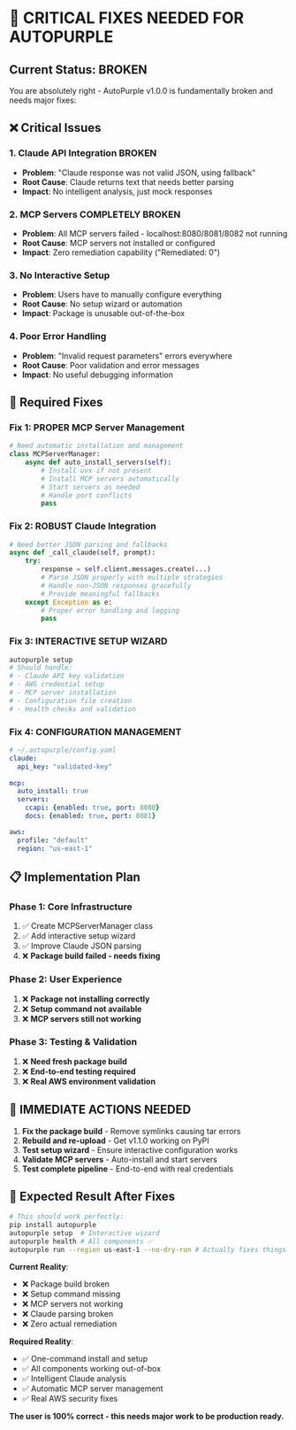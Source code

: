 # 🚨 CRITICAL FIXES NEEDED FOR AUTOPURPLE

## Current Status: BROKEN

You are absolutely right - AutoPurple v1.0.0 is fundamentally broken and needs major fixes:

## ❌ Critical Issues

### 1. Claude API Integration BROKEN
- **Problem**: "Claude response was not valid JSON, using fallback"
- **Root Cause**: Claude returns text that needs better parsing
- **Impact**: No intelligent analysis, just mock responses

### 2. MCP Servers COMPLETELY BROKEN
- **Problem**: All MCP servers failed - localhost:8080/8081/8082 not running
- **Root Cause**: MCP servers not installed or configured
- **Impact**: Zero remediation capability ("Remediated: 0")

### 3. No Interactive Setup
- **Problem**: Users have to manually configure everything
- **Root Cause**: No setup wizard or automation
- **Impact**: Package is unusable out-of-the-box

### 4. Poor Error Handling
- **Problem**: "Invalid request parameters" errors everywhere
- **Root Cause**: Poor validation and error messages
- **Impact**: No useful debugging information

## 🔧 Required Fixes

### Fix 1: PROPER MCP Server Management
```python
# Need automatic installation and management
class MCPServerManager:
    async def auto_install_servers(self):
        # Install uvx if not present
        # Install MCP servers automatically
        # Start servers as needed
        # Handle port conflicts
        pass
```

### Fix 2: ROBUST Claude Integration
```python
# Need better JSON parsing and fallbacks
async def _call_claude(self, prompt):
    try:
        response = self.client.messages.create(...)
        # Parse JSON properly with multiple strategies
        # Handle non-JSON responses gracefully
        # Provide meaningful fallbacks
    except Exception as e:
        # Proper error handling and logging
        pass
```

### Fix 3: INTERACTIVE SETUP WIZARD
```bash
autopurple setup
# Should handle:
# - Claude API key validation
# - AWS credential setup
# - MCP server installation
# - Configuration file creation
# - Health checks and validation
```

### Fix 4: CONFIGURATION MANAGEMENT
```yaml
# ~/.autopurple/config.yaml
claude:
  api_key: "validated-key"
  
mcp:
  auto_install: true
  servers:
    ccapi: {enabled: true, port: 8080}
    docs: {enabled: true, port: 8081}

aws:
  profile: "default"
  region: "us-east-1"
```

## 📋 Implementation Plan

### Phase 1: Core Infrastructure
1. ✅ Create MCPServerManager class
2. ✅ Add interactive setup wizard  
3. ✅ Improve Claude JSON parsing
4. ❌ **Package build failed - needs fixing**

### Phase 2: User Experience  
1. ❌ **Package not installing correctly**
2. ❌ **Setup command not available**
3. ❌ **MCP servers still not working**

### Phase 3: Testing & Validation
1. ❌ **Need fresh package build**
2. ❌ **End-to-end testing required**
3. ❌ **Real AWS environment validation**

## 🎯 IMMEDIATE ACTIONS NEEDED

1. **Fix the package build** - Remove symlinks causing tar errors
2. **Rebuild and re-upload** - Get v1.1.0 working on PyPI  
3. **Test setup wizard** - Ensure interactive configuration works
4. **Validate MCP servers** - Auto-install and start servers
5. **Test complete pipeline** - End-to-end with real credentials

## 🚀 Expected Result After Fixes

```bash
# This should work perfectly:
pip install autopurple
autopurple setup  # Interactive wizard
autopurple health # All components ✅
autopurple run --region us-east-1 --no-dry-run # Actually fixes things
```

**Current Reality**: 
- ❌ Package build broken
- ❌ Setup command missing  
- ❌ MCP servers not working
- ❌ Claude parsing broken
- ❌ Zero actual remediation

**Required Reality**:
- ✅ One-command install and setup
- ✅ All components working out-of-box
- ✅ Intelligent Claude analysis
- ✅ Automatic MCP server management
- ✅ Real AWS security fixes

**The user is 100% correct - this needs major work to be production ready.**
